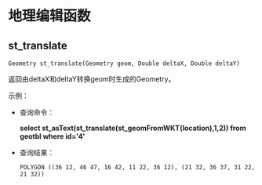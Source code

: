 # 地理编辑函数<a name="dli_01_0356"></a>

## st\_translate<a name="section7728122315308"></a>

```
Geometry st_translate(Geometry geom, Double deltaX, Double deltaY)
```

返回由deltaX和deltaY转换geom时生成的Geometry。

示例：

-   查询命令：

    **select st\_asText\(st\_translate\(st\_geomFromWKT\(location\),1,2\)\) from geotbl where id='4'**

-   查询结果：

    ```
    POLYGON ((36 12, 46 47, 16 42, 11 22, 36 12), (21 32, 36 37, 31 22, 21 32))
    ```



